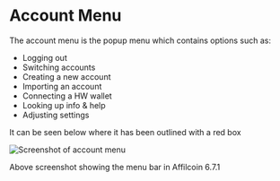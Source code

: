 # Account Menu

The account menu is the popup menu which contains options such as:
 - Logging out
 - Switching accounts
 - Creating a new account
 - Importing an account
 - Connecting a HW wallet
 - Looking up info & help
 - Adjusting settings

 It can be seen below where it has been outlined with a red box

 ![Screenshot of account menu](https://i.imgur.com/xpkfIuR.png)

 Above screenshot showing the menu bar in Affilcoin 6.7.1




